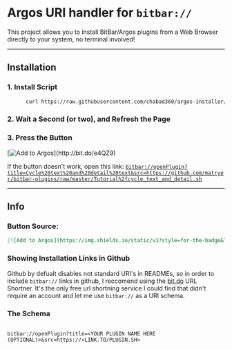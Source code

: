 
# Argos URI handler for `bitbar://`

This project allows you to install BitBar/Argos plugins from a Web Browser directly to your system, no terminal involved!
___

## Installation

### 1. Install Script

  ```bash
        curl https://raw.githubusercontent.com/chabad360/argos-installer/master/install.sh | sudo sh
  ```

### 2. Wait a Second (or two), and Refresh the Page

### 3. Press the Button

[![Add to Argos](https://img.shields.io/static/v1?style=for-the-badge&logo=addthis&message=Add+to+Argos&color=green&logoColor=white&label=&link="bitbar://openPlugin?title=Cycle%20text%20and%20detail%20text&src="https://github.com/matryer/bitbar-plugins/raw/master/Tutorial%2fcycle_text_and_detail.sh")](http://bit.do/e4QZ9)

If the button doesn't work, open this link: [`bitbar://openPlugin?title=Cycle%20text%20and%20detail%20text&src=https://github.com/matryer/bitbar-plugins/raw/master/Tutorial%2fcycle_text_and_detail.sh`](http://bit.do/e4QZ9)

___

## Info

### Button Source:

```markdown
[![Add to Argos](https://img.shields.io/static/v1?style=for-the-badge&logo=addthis&message=Add+to+Argos&color=green&logoColor=white&label=&link="bitbar://openPlugin?title=<YOUR PLUGIN NAME HERE (OPTIONAL)>&src=https://<LINK.TO/PLUGIN.SH>")](<SHORTENED LINK>)
```

### Showing Installation Links in Github

Github by defualt disables not standard URI's in READMEs, so in order to include `bitbar://` links in github, I reccomend using the [bit.do](bit.do) URL Shortner.
It's the only free url shortning service I could find that didn't require an account and let me use `bitbar://` as a URI schema.

### The Schema

```uri

bitbar://openPlugin?title=<YOUR PLUGIN NAME HERE (OPTIONAL)>&src=https://<LINK.TO/PLUGIN.SH>

```

